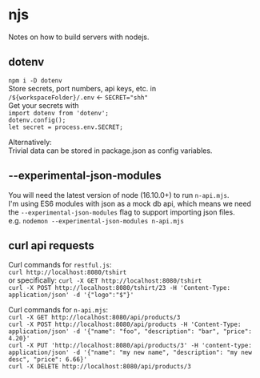 # njs

Notes on how to build servers with nodejs.

## dotenv

`npm i -D dotenv`  
Store secrets, port numbers, api keys, etc. in  
`/${workspaceFolder}/.env` &larr; `SECRET="shh"`  
Get your secrets with  
`import dotenv from 'dotenv';`  
`dotenv.config();`  
`let secret = process.env.SECRET;`

Alternatively:  
Trivial data can be stored in package.json as config variables.

## --experimental-json-modules

You will need the latest version of node (16.10.0+) to run `n-api.mjs`.  
I'm using ES6 modules with json as a mock db api, which means we need the `--experimental-json-modules` flag to support importing json files.  
e.g. `nodemon --experimental-json-modules n-api.mjs`

## curl api requests

Curl commands for `restful.js`:  
`curl http://localhost:8080/tshirt`  
or specifically: `curl -X GET http://localhost:8080/tshirt`  
`curl -X POST http://localhost:8080/tshirt/23 -H 'Content-Type: application/json' -d '{"logo":"$"}'`

Curl commands for `n-api.mjs`:  
`curl -X GET http://localhost:8080/api/products/3`  
`curl -X POST http://localhost:8080/api/products -H 'Content-Type: application/json' -d '{"name": "foo", "description": "bar", "price": 4.20}'`  
`curl -X PUT 'http://localhost:8080/api/products/3' -H 'content-type: application/json' -d '{"name": "my new name", "description": "my new desc", "price": 6.66}'`  
`curl -X DELETE http://localhost:8080/api/products/3`
